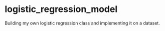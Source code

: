 # logistic_regression_model
Building my own logistic regression class and implementing it on a dataset.

